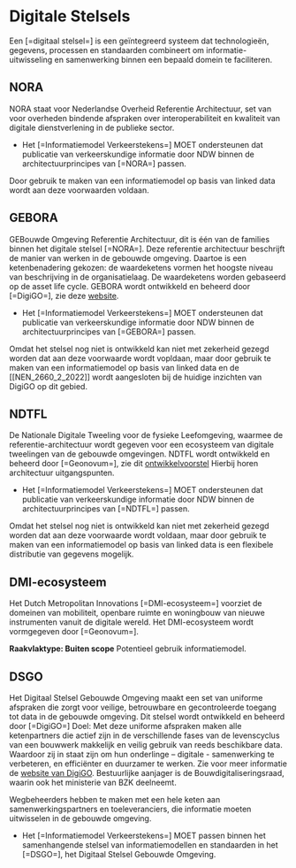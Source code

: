 # Digitale Stelsels


Een [=digitaal stelsel=] is een geïntegreerd systeem dat technologieën, gegevens, processen en standaarden combineert om informatie-uitwisseling en samenwerking binnen een bepaald domein te faciliteren. 


## NORA
NORA staat voor Nederlandse Overheid Referentie Architectuur, set van voor overheden bindende afspraken over interoperabiliteit en kwaliteit van digitale dienstverlening in de publieke sector.

* Het [=Informatiemodel Verkeerstekens=] MOET ondersteunen dat publicatie van verkeerskundige informatie door NDW binnen de architectuurprincipes van [=NORA=] passen.

Door gebruik te maken van een informatiemodel op basis van linked data wordt aan deze voorwaarden voldaan.


## GEBORA
GEBouwde Omgeving Referentie Architectuur, dit is één van de families binnen het digitale stelsel [=NORA=]. Deze referentie architectuur beschrijft de manier van werken in de gebouwde omgeving. Daartoe is een ketenbenadering gekozen: de waardeketens vormen het hoogste niveau van beschrijving in de organisatielaag. De waardeketens worden gebaseerd op de asset life cycle. GEBORA wordt ontwikkeld en beheerd door [=DigiGO=], zie deze <a href="https://www.digigo.nu/referentiearchitectuur">website</a>.

* Het [=Informatiemodel Verkeerstekens=] MOET ondersteunen dat publicatie van verkeerskundige informatie door NDW binnen de architectuurprincipes van [=GEBORA=] passen.

Omdat het stelsel nog niet is ontwikkeld kan niet met zekerheid gezegd worden dat aan deze voorwaarde wordt vopldaan, maar door gebruik te maken van een informatiemodel op basis van linked data en de [[NEN_2660_2_2022]] wordt aangesloten bij de huidige inzichten van DigiGO op dit gebied.

## NDTFL
De Nationale Digitale Tweeling voor de fysieke Leefomgeving, waarmee de referentie-architectuur wordt gegeven voor een ecosysteem van digitale tweelingen van de gebouwde omgevingen. NDTFL wordt ontwikkeld en beheerd door [=Geonovum=], zie dit <a href="https://www.geonovum.nl/uploads/documents/Samenvatting%20Investeringsvoorstel%20Nationale%20Digitale%20Tweeling%20Infrastructuur.pdf">ontwikkelvoorstel</a> Hierbij horen architectuur uitgangspunten.

* Het [=Informatiemodel Verkeerstekens=] MOET ondersteunen dat publicatie van verkeerskundige informatie door NDW binnen de architectuurprincipes van [=NDTFL=] passen.

Omdat het stelsel nog niet is ontwikkeld kan niet met zekerheid gezegd worden dat aan deze voorwaarde wordt voldaan, maar door gebruik te maken van een informatiemodel op basis van linked data is een flexibele distributie van gegevens mogelijk.

## DMI-ecosysteem

Het Dutch Metropolitan Innovations [=DMI-ecosysteem=] voorziet de domeinen van mobiliteit, openbare ruimte en woningbouw van nieuwe instrumenten vanuit de digitale wereld. Het DMI-ecosysteem wordt vormgegeven door [=Geonovum=].

**Raakvlaktype: Buiten scope** Potentieel gebruik informatiemodel.


## DSGO
Het Digitaal Stelsel Gebouwde Omgeving maakt een set van uniforme afspraken die zorgt voor veilige, betrouwbare en gecontroleerde toegang tot data in de gebouwde omgeving. Dit stelsel wordt ontwikkeld en beheerd door [=DigiGO=]
Doel: Met deze uniforme afspraken maken alle ketenpartners die actief zijn in de verschillende fases van de levenscyclus van een bouwwerk makkelijk en veilig gebruik van reeds beschikbare data. Waardoor zij in staat zijn om hun onderlinge – digitale - samenwerking te verbeteren, en efficiënter en duurzamer te werken.
Zie voor meer informatie de <a href="https://www.digigo.nu">website van DigiGO</a>.
Bestuurlijke aanjager is de Bouwdigitaliseringsraad, waarin ook het ministerie van BZK deelneemt.

Wegbeheerders hebben te maken met een hele keten aan samenwerkingspartners en toeleveranciers, die informatie moeten uitwisselen in de gebouwde omgeving.

* Het [=Informatiemodel Verkeerstekens=] MOET passen binnen het samenhangende stelsel van informatiemodellen en standaarden in het [=DSGO=], het Digitaal Stelsel Gebouwde Omgeving. 